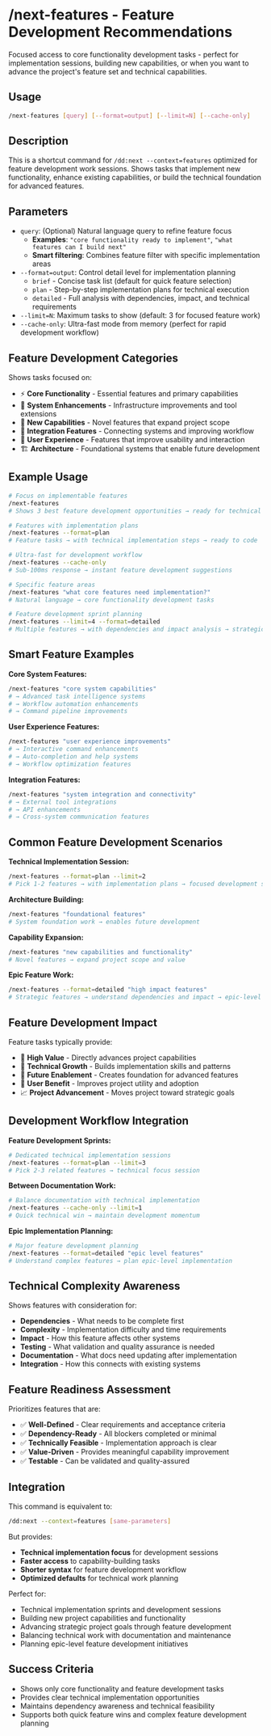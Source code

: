 # /next-features - Feature Development Recommendations

Focused access to core functionality development tasks - perfect for implementation sessions, building new capabilities,
or when you want to advance the project's feature set and technical capabilities.

## Usage

```bash
/next-features [query] [--format=output] [--limit=N] [--cache-only]
```

## Description

This is a shortcut command for `/dd:next --context=features` optimized for feature development work sessions. Shows
tasks that implement new functionality, enhance existing capabilities, or build the technical foundation for advanced
features.

## Parameters

- `query`: (Optional) Natural language query to refine feature focus
  - **Examples**: `"core functionality ready to implement"`, `"what features can I build next"`
  - **Smart filtering**: Combines feature filter with specific implementation areas
- `--format=output`: Control detail level for implementation planning
  - `brief` - Concise task list (default for quick feature selection)
  - `plan` - Step-by-step implementation plans for technical execution
  - `detailed` - Full analysis with dependencies, impact, and technical requirements
- `--limit=N`: Maximum tasks to show (default: 3 for focused feature work)
- `--cache-only`: Ultra-fast mode from memory (perfect for rapid development workflow)

## Feature Development Categories

Shows tasks focused on:

- ⚡ **Core Functionality** - Essential features and primary capabilities
- 🔧 **System Enhancements** - Infrastructure improvements and tool extensions
- 🚀 **New Capabilities** - Novel features that expand project scope
- 🔗 **Integration Features** - Connecting systems and improving workflow
- 🎯 **User Experience** - Features that improve usability and interaction
- 🏗️ **Architecture** - Foundational systems that enable future development

## Example Usage

```bash
# Focus on implementable features
/next-features
# Shows 3 best feature development opportunities → ready for technical work

# Features with implementation plans
/next-features --format=plan
# Feature tasks → with technical implementation steps → ready to code

# Ultra-fast for development workflow
/next-features --cache-only
# Sub-100ms response → instant feature development suggestions

# Specific feature areas
/next-features "what core features need implementation?"
# Natural language → core functionality development tasks

# Feature development sprint planning
/next-features --limit=4 --format=detailed
# Multiple features → with dependencies and impact analysis → strategic development
```

## Smart Feature Examples

**Core System Features:**

```bash
/next-features "core system capabilities"
# → Advanced task intelligence systems
# → Workflow automation enhancements
# → Command pipeline improvements
```

**User Experience Features:**

```bash
/next-features "user experience improvements"
# → Interactive command enhancements
# → Auto-completion and help systems
# → Workflow optimization features
```

**Integration Features:**

```bash
/next-features "system integration and connectivity"
# → External tool integrations
# → API enhancements
# → Cross-system communication features
```

## Common Feature Development Scenarios

**Technical Implementation Session:**

```bash
/next-features --format=plan --limit=2
# Pick 1-2 features → with implementation plans → focused development session
```

**Architecture Building:**

```bash
/next-features "foundational features"
# System foundation work → enables future development
```

**Capability Expansion:**

```bash
/next-features "new capabilities and functionality"
# Novel features → expand project scope and value
```

**Epic Feature Work:**

```bash
/next-features --format=detailed "high impact features"
# Strategic features → understand dependencies and impact → epic-level development
```

## Feature Development Impact

Feature tasks typically provide:

- 🎯 **High Value** - Directly advances project capabilities
- 🔧 **Technical Growth** - Builds implementation skills and patterns
- 🚀 **Future Enablement** - Creates foundation for advanced features
- 👥 **User Benefit** - Improves project utility and adoption
- 📈 **Project Advancement** - Moves project toward strategic goals

## Development Workflow Integration

**Feature Development Sprints:**

```bash
# Dedicated technical implementation sessions
/next-features --format=plan --limit=3
# Pick 2-3 related features → technical focus session
```

**Between Documentation Work:**

```bash
# Balance documentation with technical implementation
/next-features --cache-only --limit=1
# Quick technical win → maintain development momentum
```

**Epic Implementation Planning:**

```bash
# Major feature development planning
/next-features --format=detailed "epic level features"
# Understand complex features → plan epic-level implementation
```

## Technical Complexity Awareness

Shows features with consideration for:

- **Dependencies** - What needs to be complete first
- **Complexity** - Implementation difficulty and time requirements
- **Impact** - How this feature affects other systems
- **Testing** - What validation and quality assurance is needed
- **Documentation** - What docs need updating after implementation
- **Integration** - How this connects with existing systems

## Feature Readiness Assessment

Prioritizes features that are:

- ✅ **Well-Defined** - Clear requirements and acceptance criteria
- ✅ **Dependency-Ready** - All blockers completed or minimal
- ✅ **Technically Feasible** - Implementation approach is clear
- ✅ **Value-Driven** - Provides meaningful capability improvement
- ✅ **Testable** - Can be validated and quality-assured

## Integration

This command is equivalent to:

```bash
/dd:next --context=features [same-parameters]
```

But provides:

- **Technical implementation focus** for development sessions
- **Faster access** to capability-building tasks
- **Shorter syntax** for feature development workflow
- **Optimized defaults** for technical work planning

Perfect for:

- Technical implementation sprints and development sessions
- Building new project capabilities and functionality
- Advancing strategic project goals through feature development
- Balancing technical work with documentation and maintenance
- Planning epic-level feature development initiatives

## Success Criteria

- Shows only core functionality and feature development tasks
- Provides clear technical implementation opportunities
- Maintains dependency awareness and technical feasibility
- Supports both quick feature wins and complex feature development planning
